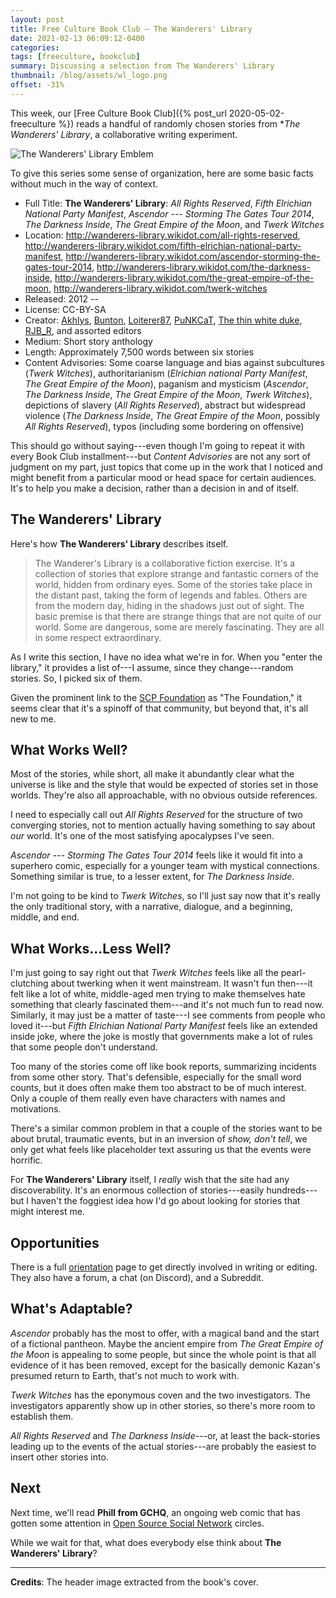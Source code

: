 ```yaml
---
layout: post
title: Free Culture Book Club — The Wanderers' Library
date: 2021-02-13 06:09:12-0400
categories:
tags: [freeculture, bookclub]
summary: Discussing a selection from The Wanderers' Library
thumbnail: /blog/assets/wl_logo.png
offset: -31%
---
```


This week, our [Free Culture Book Club]({% post_url 2020-05-02-freeculture %}) reads a handful of randomly chosen stories from **The Wanderers' Library*, a collaborative writing experiment.

![The Wanderers' Library Emblem](/blog/assets/wl_logo.png "The Wanderers' Library Emblem")

To give this series some sense of organization, here are some basic facts without much in the way of context.

 * Full Title:  **The Wanderers' Library**:  *All Rights Reserved*, *Fifth Elrichian National Party Manifest*, *Ascendor --- Storming The Gates Tour 2014*, *The Darkness Inside*, *The Great Empire of the Moon*, and *Twerk Witches*
 * Location:  <http://wanderers-library.wikidot.com/all-rights-reserved>, <http://wanderers-library.wikidot.com/fifth-elrichian-national-party-manifest>, <http://wanderers-library.wikidot.com/ascendor-storming-the-gates-tour-2014>, <http://wanderers-library.wikidot.com/the-darkness-inside>, <http://wanderers-library.wikidot.com/the-great-empire-of-the-moon>, <http://wanderers-library.wikidot.com/twerk-witches>
 * Released:  2012 --
 * License:  CC-BY-SA
 * Creator:  [Akhlys](https://www.wikidot.com/user:info/akhlys), [Bunton](https://www.wikidot.com/user:info/bunton), [Loiterer87](https://www.wikidot.com/user:info/loiterer87), [PuNKCaT](https://www.wikidot.com/user:info/punkcat), [The thin white duke](https://www.wikidot.com/user:info/the-thin-white-duke), [RJB_R](https://www.wikidot.com/user:info/rjb-r), and assorted editors
 * Medium:  Short story anthology
 * Length:  Approximately 7,500 words between six stories
 * Content Advisories:  Some coarse language and bias against subcultures (*Twerk Witches*), authoritarianism (*Elrichian national Party Manifest*, *The Great Empire of the Moon*), paganism and mysticism (*Ascendor*, *The Darkness Inside*, *The Great Empire of the Moon*, *Twerk Witches*), depictions of slavery (*All Rights Reserved*), abstract but widespread violence (*The Darkness Inside*, *The Great Empire of the Moon*, possibly *All Rights Reserved*), typos (including some bordering on offensive)

This should go without saying---even though I'm going to repeat it with every Book Club installment---but *Content Advisories* are not any sort of judgment on my part, just topics that come up in the work that I noticed and might benefit from a particular mood or head space for certain audiences.  It's to help you make a decision, rather than a decision in and of itself.

## The Wanderers' Library

Here's how **The Wanderers' Library** describes itself.

 > The Wanderer's Library is a collaborative fiction exercise. It's a collection of stories that explore strange and fantastic corners of the world, hidden from ordinary eyes. Some of the stories take place in the distant past, taking the form of legends and fables. Others are from the modern day, hiding in the shadows just out of sight. The basic premise is that there are strange things that are not quite of our world. Some are dangerous, some are merely fascinating. They are all in some respect extraordinary.

As I write this section, I have no idea what we're in for.  When you "enter the library," it provides a list of---I assume, since they change---random stories.  So, I picked six of them.

Given the prominent link to the [SCP Foundation](http://scp-wiki.wikidot.com/) as "The Foundation," it seems clear that it's a spinoff of that community, but beyond that, it's all new to me.

## What Works Well?

Most of the stories, while short, all make it abundantly clear what the universe is like and the style that would be expected of stories set in those worlds.  They're also all approachable, with no obvious outside references.

I need to especially call out *All Rights Reserved* for the structure of two converging stories, not to mention actually having something to say about *our* world.  It's one of the most satisfying apocalypses I've seen.

*Ascendor --- Storming The Gates Tour 2014* feels like it would fit into a superhero comic, especially for a younger team with mystical connections.  Something similar is true, to a lesser extent, for *The Darkness Inside*.

I'm not going to be kind to *Twerk Witches*, so I'll just say now that it's really the only traditional story, with a narrative, dialogue, and a beginning, middle, and end.

## What Works...Less Well?

I'm just going to say right out that *Twerk Witches* feels like all the pearl-clutching about twerking when it went mainstream.  It wasn't fun then---it felt like a lot of white, middle-aged men trying to make themselves hate something that clearly fascinated them---and it's not much fun to read now.  Similarly, it may just be a matter of taste---I see comments from people who loved it---but *Fifth Elrichian National Party Manifest* feels like an extended inside joke, where the joke is mostly that governments make a lot of rules that some people don't understand.

Too many of the stories come off like book reports, summarizing incidents from some other story.  That's defensible, especially for the small word counts, but it does often make them too abstract to be of much interest.  Only a couple of them really even have characters with names and motivations.

There's a similar common problem in that a couple of the stories want to be about brutal, traumatic events, but in an inversion of *show, don't tell*, we only get what feels like placeholder text assuring us that the events were horrific.

For **The Wanderers' Library** itself, I *really* wish that the site had any discoverability.  It's an enormous collection of stories---easily hundreds---but I haven't the foggiest idea how I'd go about looking for stories that might interest me.

## Opportunities

There is a full [orientation](http://wanderers-library.wikidot.com/orientation) page to get directly involved in writing or editing.  They also have a forum, a chat (on Discord), and a Subreddit.

## What's Adaptable?

*Ascendor* probably has the most to offer, with a magical band and the start of a fictional pantheon.  Maybe the ancient empire from *The Great Empire of the Moon* is appealing to some people, but since the whole point is that all evidence of it has been removed, except for the basically demonic Kazan's presumed return to Earth, that's not much to work with.

*Twerk Witches* has the eponymous coven and the two investigators.  The investigators apparently show up in other stories, so there's more room to establish them.

*All Rights Reserved* and *The Darkness Inside*---or, at least the back-stories leading up to the events of the actual stories---are probably the easiest to insert other stories into.

## Next

Next time, we'll read **Phill from GCHQ**, an ongoing web comic that has gotten some attention in [Open Source Social Network](/blog/tag/socialshowdown/) circles.

While we wait for that, what does everybody else think about **The Wanderers' Library**?

* * *

**Credits**:  The header image extracted from the book's cover.
